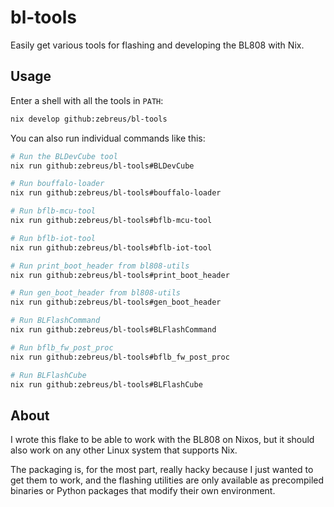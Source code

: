 # bl-tools

Easily get various tools for flashing and developing the BL808 with Nix.

## Usage

Enter a shell with all the tools in `PATH`:

```sh
nix develop github:zebreus/bl-tools
```

You can also run individual commands like this:

```sh
# Run the BLDevCube tool
nix run github:zebreus/bl-tools#BLDevCube

# Run bouffalo-loader
nix run github:zebreus/bl-tools#bouffalo-loader

# Run bflb-mcu-tool
nix run github:zebreus/bl-tools#bflb-mcu-tool

# Run bflb-iot-tool
nix run github:zebreus/bl-tools#bflb-iot-tool

# Run print_boot_header from bl808-utils
nix run github:zebreus/bl-tools#print_boot_header

# Run gen_boot_header from bl808-utils
nix run github:zebreus/bl-tools#gen_boot_header

# Run BLFlashCommand
nix run github:zebreus/bl-tools#BLFlashCommand

# Run bflb_fw_post_proc
nix run github:zebreus/bl-tools#bflb_fw_post_proc

# Run BLFlashCube
nix run github:zebreus/bl-tools#BLFlashCube
```

## About

I wrote this flake to be able to work with the BL808 on Nixos, but it should also work on any other Linux system that supports Nix.

The packaging is, for the most part, really hacky because I just wanted to get them to work, and the flashing utilities are only available as precompiled binaries or Python packages that modify their own environment.
